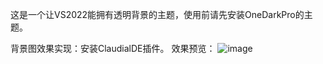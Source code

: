 这是一个让VS2022能拥有透明背景的主题，使用前请先安装OneDarkPro的主题。

背景图效果实现：安装ClaudialDE插件。
效果预览：
![image](https://user-images.githubusercontent.com/33830248/161863334-96af00b0-7ec5-4d9b-986c-137937aa8c44.png)
